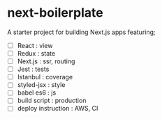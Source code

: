 # next-boilerplate
A starter project for building Next.js apps featuring;
- [ ] React     : view
- [ ] Redux     : state
- [ ] Next.js   : ssr, routing
- [ ] Jest      : tests
- [ ] Istanbul  : coverage
- [ ] styled-jsx : style
- [ ] babel es6 : js
- [ ] build script : production
- [ ] deploy instruction : AWS, CI
